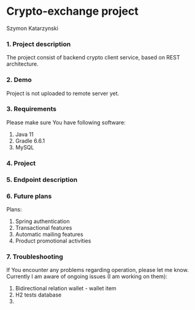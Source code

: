 # Crypto-exchange project
Szymon Katarzynski

### 1. Project description
The project consist of backend crypto client service, based on REST architecture.

### 2. Demo
Project is not uploaded to remote server yet.

### 3. Requirements
Please make sure You have following software:
1) Java 11
2) Gradle 6.6.1
3) MySQL

### 4. Project


### 5. Endpoint description

### 6. Future plans
Plans:
1) Spring authentication
2) Transactional features
3) Automatic mailing features
4) Product promotional activities

### 7. Troubleshooting
If You encounter any problems regarding operation, please let me know. 
<br>
Currently I am aware of ongoing issues (I am working on them):
1) Bidirectional relation wallet - wallet item
2) H2 tests database
3) 